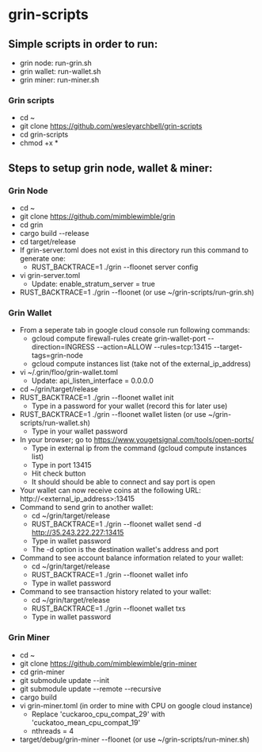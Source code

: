 # grin-scripts

## Simple scripts in order to run:

* grin node: run-grin.sh
* grin wallet: run-wallet.sh
* grin miner: run-miner.sh

### Grin scripts
* cd ~
* git clone https://github.com/wesleyarchbell/grin-scripts
* cd grin-scripts
* chmod +x * 

## Steps to setup grin node, wallet & miner:

### Grin Node
* cd ~
* git clone https://github.com/mimblewimble/grin
* cd grin
* cargo build --release
* cd target/release
* If grin-server.toml does not exist in this directory run this command to generate one:
    * RUST_BACKTRACE=1 ./grin --floonet server config
* vi grin-server.toml 
    * Update: enable_stratum_server = true
* RUST_BACKTRACE=1 ./grin --floonet (or use ~/grin-scripts/run-grin.sh)

### Grin Wallet
* From a seperate tab in google cloud console run following commands: 
    * gcloud compute firewall-rules create grin-wallet-port --direction=INGRESS --action=ALLOW --rules=tcp:13415 --target-tags=grin-node
    * gcloud compute instances list (take not of the external_ip_address)
* vi ~/.grin/floo/grin-wallet.toml
    * Update: api_listen_interface = 0.0.0.0
* cd ~/grin/target/release    
* RUST_BACKTRACE=1 ./grin --floonet wallet init
    * Type in a password for your wallet (record this for later use)
* RUST_BACKTRACE=1 ./grin --floonet wallet listen (or use ~/grin-scripts/run-wallet.sh)
    * Type in your wallet password
* In your browser; go to https://www.yougetsignal.com/tools/open-ports/
    * Type in external ip from the command (gcloud compute instances list)
    * Type in port 13415
    * Hit check button
    * It should should be able to connect and say port is open
* Your wallet can now receive coins at the following URL: http://<external_ip_address>:13415
* Command to send grin to another wallet:
   * cd ~/grin/target/release
   * RUST_BACKTRACE=1 ./grin --floonet wallet send -d http://35.243.222.227:13415 <amount>
   * Type in wallet password
   * The -d option is the destination wallet's address and port
* Command to see account balance information related to your wallet:
   * cd ~/grin/target/release
   * RUST_BACKTRACE=1 ./grin --floonet wallet info
   * Type in wallet password
* Command to see transaction history related to your wallet:
   * cd ~/grin/target/release
   * RUST_BACKTRACE=1 ./grin --floonet wallet txs
   * Type in wallet password   

### Grin Miner
* cd ~
* git clone https://github.com/mimblewimble/grin-miner
* cd grin-miner
* git submodule update --init
* git submodule update --remote --recursive
* cargo build
* vi grin-miner.toml (in order to mine with CPU on google cloud instance)
    * Replace 'cuckaroo_cpu_compat_29' with 'cuckatoo_mean_cpu_compat_19'
    * nthreads = 4
* target/debug/grin-miner --floonet (or use ~/grin-scripts/run-miner.sh)



